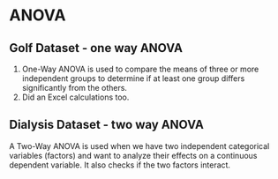 # ANOVA
## Golf Dataset - one way ANOVA  
  1. One-Way ANOVA is used to compare the means of three or more independent groups to determine if at least one group differs significantly from the others.  
  2. Did an Excel calculations too.  
## Dialysis Dataset - two way ANOVA  
  A Two-Way ANOVA is used when we have two independent categorical variables (factors) and want to analyze their effects on a continuous dependent variable. It also checks if 
  the two factors interact.  
